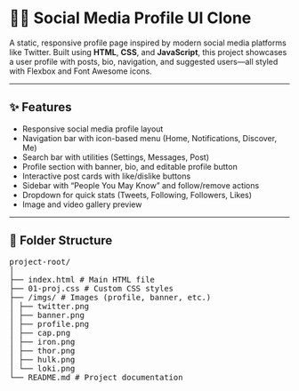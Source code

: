 # 🧑‍💻 Social Media Profile UI Clone

A static, responsive profile page inspired by modern social media platforms like Twitter. Built using **HTML**, **CSS**, and **JavaScript**, this project showcases a user profile with posts, bio, navigation, and suggested users—all styled with Flexbox and Font Awesome icons.

---

## ✨ Features

- Responsive social media profile layout
- Navigation bar with icon-based menu (Home, Notifications, Discover, Me)
- Search bar with utilities (Settings, Messages, Post)
- Profile section with banner, bio, and editable profile button
- Interactive post cards with like/dislike buttons
- Sidebar with “People You May Know” and follow/remove actions
- Dropdown for quick stats (Tweets, Following, Followers, Likes)
- Image and video gallery preview

---

## 📁 Folder Structure
<pre>
project-root/
│
├── index.html # Main HTML file
├── 01-proj.css # Custom CSS styles
├── /imgs/ # Images (profile, banner, etc.)
│ ├── twitter.png
│ ├── banner.png
│ ├── profile.png
│ ├── cap.png
│ ├── iron.png
│ ├── thor.png
│ ├── hulk.png
│ └── loki.png
└── README.md # Project documentation
</pre>
